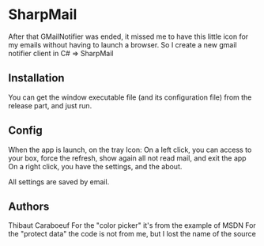 SharpMail
=========

After that GMailNotifier was ended, it missed me to have this little icon for my emails without having to launch a browser.
So I create a new gmail notifier client in C# => SharpMail

Installation
------------
You can get the window executable file (and its configuration file) from the release part, and just run.

Config
------
When the app is launch, on the tray Icon:
On a left click, you can access to your box, force the refresh, show again all not read mail, and exit the app
On a right click, you have the settings, and the about.

All settings are saved by email.

Authors
-------
Thibaut Caraboeuf
For the "color picker" it's from the example of MSDN
For the "protect data" the code is not from me, but I lost the name of the source
